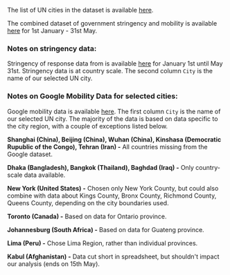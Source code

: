 The list of UN cities in the dataset is available [here](https://github.com/fcorowe/covid_energy/blob/master/data/uncities_final.xlsx).

The combined dataset of government stringency and mobility is available [here](https://github.com/fcorowe/covid_energy/blob/master/data/mobility_and_stringency_uncities.xlsx) for 1st January - 31st May.

### Notes on stringency data:
Stringency of response data from is available [here](https://github.com/fcorowe/covid_energy/blob/master/data/stringency_uncities.xlsx) for January 1st until May 31st. Stringency data is at country scale. The second column `City` is the name of our selected UN city.

### Notes on Google Mobility Data for selected cities:
Google mobility data is available [here](https://github.com/fcorowe/covid_energy/blob/master/data/mobility_uncities.xlsx). The first column `City` is the name of our selected UN city. The majority of the data is based on data specific to the city region, with a couple of exceptions listed below.

**Shanghai (China), Beijing (China), Wuhan (China), Kinshasa (Democratic Rupublic of the Congo), Tehran (Iran) -**
All countries missing from the Google dataset. 

**Dhaka (Bangladesh), Bangkok (Thailand), Baghdad (Iraq) -**
Only country-scale data available.

**New York (United States) -**
Chosen only New York County, but could also combine with data about Kings County, Bronx County, Richmond County, Queens County, depending on the city boundaries used.

**Toronto (Canada) -**
Based on data for Ontario province.

**Johannesburg (South Africa) -**
Based on data for Guateng province.

**Lima (Peru) -**
Chose Lima Region, rather than individual provinces.

**Kabul (Afghanistan) -**
Data cut short in spreadsheet, but shouldn't impact our analysis (ends on 15th May).
